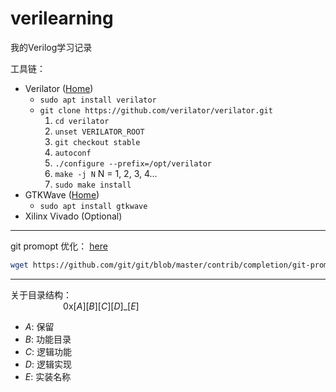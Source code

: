 # verilearning
我的Verilog学习记录

工具链：
- Verilator ([Home](https://verilator.org/guide/latest/index.html))
  - `sudo apt install verilator`
  - `git clone https://github.com/verilator/verilator.git`
    1. `cd verilator`
    2. `unset VERILATOR_ROOT`
    3. `git checkout stable`
    4. `autoconf`
    5. `./configure --prefix=/opt/verilator`
    6. `make -j N` N = 1, 2, 3, 4...
    7. `sudo make install`
- GTKWave ([Home](https://gtkwave.sourceforge.net/))
  - `sudo apt install gtkwave`
- Xilinx Vivado (Optional)

---

git promopt 优化： [here](https://github.com/git/git/blob/master/contrib/completion/git-prompt.sh)
```bash
wget https://github.com/git/git/blob/master/contrib/completion/git-prompt.sh
```

---

关于目录结构： \
$`\qquad\qquad\quad`$ 0x\[$`A`$\]\[$`B`$\]\[$`C`$\]\[$`D`$\]_\[$`E`$\]
- $`A`$: 保留
- $`B`$: 功能目录
- $`C`$: 逻辑功能
- $`D`$: 逻辑实现
- $`E`$: 实装名称